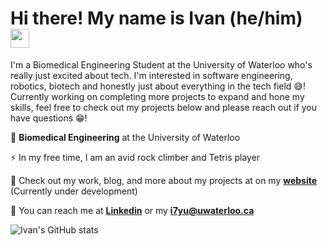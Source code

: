 # Hi there! My name is Ivan (he/him) <img src="https://raw.githubusercontent.com/MartinHeinz/MartinHeinz/master/wave.gif" width="30px">

I'm a Biomedical Engineering Student at the University of Waterloo who's really just excited about tech. I'm interested in software engineering, robotics, biotech and honestly just about everything in the tech field 😅! Currently working on completing more projects to expand and hone my skills, feel free to check out my projects below and please reach out if you have questions 😁!

🏫 **Biomedical Engineering** at the University of Waterloo

⚡ In my free time, I am an avid rock climber and Tetris player

📝 Check out my work, blog, and more about my projects at on my [**website**](https://ivanyu327.github.io/ivan-yu/) (Currently under development)

📱 You can reach me at [**Linkedin**](https://www.linkedin.com/in/ivan-yu-0a84a5195/) or my [**i7yu@uwaterloo.ca**](mailto:i7yu@uwaterloo.ca?subject=Hey%20I%20saw%20your%20GitHub%20and...)

![Ivan's GitHub stats](https://github-readme-stats.vercel.app/api?username=ivanyu327&show_icons=true&count_private=true&theme=dark)

<!--
**IvanYu327/IvanYu327** is a ✨ _special_ ✨ repository because its `README.md` (this file) appears on your GitHub profile.

Here are some ideas to get you started:

- 🔭 I’m currently working on ...
- 🌱 I’m currently learning ...
- 👯 I’m looking to collaborate on ...
- 🤔 I’m looking for help with ...
- 💬 Ask me about ...
- 📫 How to reach me: ...
- 😄 Pronouns: ...
- ⚡ Fun fact: ...
-->
